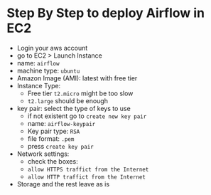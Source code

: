# Step By Step to deploy Airflow in EC2
* Login your aws account
* go to EC2 > Launch Instance
* name: `airflow`
* machine type: `ubuntu`
* Amazon Image (AMI): latest with free tier
* Instance Type:
    * Free tier `t2.micro` might be too slow
    * `t2.large` should be enough
* key pair: select the type of keys to use
    * if not existent go to `create new key pair`
    * name: `airflow-keypair`
    * Key pair type: `RSA`
    * file format: `.pem`
    * press `create key pair`
* Network settings:
    * check the boxes:
    * `allow HTTPS traffict from the Internet`
    * `allow HTTP traffict from the Internet`
* Storage and the rest leave as is